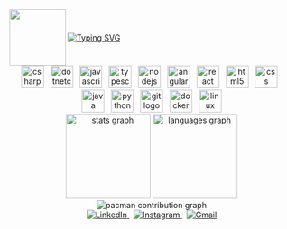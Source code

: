 <!-- 
  Versão minimalista do seu perfil.
  Foco em design visual, menos texto e mais impacto.
-->

<div style="display: flex; align-items: center;">
  <img align="left" height="100" src="https://t4.ftcdn.net/jpg/01/43/55/55/360_F_143555552_w9fLKpMzrG107FlJBjCA5Ib9EproXmiJ.jpg"  />
  <a href="https://git.io/typing-svg">
    <img src="https://readme-typing-svg.demolab.com?font=Fira+Code&weight=600&size=28&pause=1000&color=9F7AEA&center=true&vCenter=true&width=435&lines=Ol%C3%A1%2C+eu+sou+o+Johnny+Wayne!+%F0%9F%91%8B;Desenvolvedor+Full+Stack;Apaixonado+por+tecnologia;E+por+resolver+problemas." alt="Typing SVG" />
  </a>
</div>


<div align="center">
  <img src="https://cdn.jsdelivr.net/gh/devicons/devicon/icons/csharp/csharp-original.svg" height="40" alt="csharp logo"  />&nbsp;&nbsp;
  <img src="https://cdn.jsdelivr.net/gh/devicons/devicon/icons/dotnetcore/dotnetcore-original.svg" height="40" alt="dotnetcore logo"  />&nbsp;&nbsp;
  <img src="https://cdn.jsdelivr.net/gh/devicons/devicon/icons/javascript/javascript-original.svg" height="40" alt="javascript logo"  />&nbsp;&nbsp;
  <img src="https://cdn.jsdelivr.net/gh/devicons/devicon/icons/typescript/typescript-original.svg" height="40" alt="typescript logo"  />&nbsp;&nbsp;
  <img src="https://cdn.jsdelivr.net/gh/devicons/devicon/icons/nodejs/nodejs-original.svg" height="40" alt="nodejs logo"  />&nbsp;&nbsp;
  <img src="https://cdn.jsdelivr.net/gh/devicons/devicon/icons/angularjs/angularjs-original.svg" height="40" alt="angularjs logo"  />&nbsp;&nbsp;
  <img src="https://cdn.jsdelivr.net/gh/devicons/devicon/icons/react/react-original.svg" height="40" alt="react logo"  />&nbsp;&nbsp;
  <img src="https://cdn.jsdelivr.net/gh/devicons/devicon/icons/html5/html5-original.svg" height="40" alt="html5 logo"  />&nbsp;&nbsp;
  <img src="https://cdn.jsdelivr.net/gh/devicons/devicon/icons/css3/css3-original.svg" height="40" alt="css logo"  />&nbsp;&nbsp;
  <img src="https://cdn.jsdelivr.net/gh/devicons/devicon/icons/java/java-original.svg" height="40" alt="java logo"  />&nbsp;&nbsp;
  <img src="https://cdn.jsdelivr.net/gh/devicons/devicon/icons/python/python-original.svg" height="40" alt="python logo"  />&nbsp;&nbsp;
  <img src="https://cdn.jsdelivr.net/gh/devicons/devicon/icons/git/git-original.svg" height="40" alt="git logo"  />&nbsp;&nbsp;
  <img src="https://cdn.jsdelivr.net/gh/devicons/devicon/icons/docker/docker-original.svg" height="40" alt="docker logo"  />&nbsp;&nbsp;
  <img src="https://cdn.jsdelivr.net/gh/devicons/devicon/icons/linux/linux-original.svg" height="40" alt="linux logo"  />
</div>



<div align="center">
  <img src="https://github-readme-stats.vercel.app/api?username=Johnny-wayne&hide_title=true&hide_rank=true&show_icons=true&include_all_commits=true&count_private=true&disable_animations=false&theme=tokyonight&locale=en&hide_border=true" height="150" alt="stats graph"  />
  <img src="https://github-readme-stats.vercel.app/api/top-langs?username=Johnny-wayne&locale=en&hide_title=true&layout=compact&card_width=320&langs_count=6&theme=tokyonight&hide_border=true" height="150" alt="languages graph"  />
</div>

<div align="center">
  <picture>
    <source media="(prefers-color-scheme: dark)" srcset="https://raw.githubusercontent.com/Johnny-wayne/Johnny-wayne/output/pacman-contribution-graph-dark.svg">
    <source media="(prefers-color-scheme: light)" srcset="https://raw.githubusercontent.com/Johnny-wayne/Johnny-wayne/output/pacman-contribution-graph.svg">
    <img alt="pacman contribution graph" src="https://raw.githubusercontent.com/Johnny-wayne/Johnny-wayne/output/pacman-contribution-graph.svg">
  </picture>
</div>



<div align="center">
  <a href="https://www.linkedin.com/in/johnny-wayne-soares-95a8b1268/" target="_blank">
    <img src="https://img.shields.io/badge/LinkedIn-0077B5?style=for-the-badge&logo=linkedin&logoColor=white" alt="LinkedIn" />
  </a>
  &nbsp;
  <a href="https://www.instagram.com/johnnywayne.s/" target="_blank">
    <img src="https://img.shields.io/badge/Instagram-E4405F?style=for-the-badge&logo=instagram&logoColor=white" alt="Instagram" />
  </a>
  &nbsp;
  <a href="mailto:Johnnywaynesoares@gmail.com">
    <img src="https://img.shields.io/badge/Gmail-D14836?style=for-the-badge&logo=gmail&logoColor=white" alt="Gmail" />
  </a>
</div>
